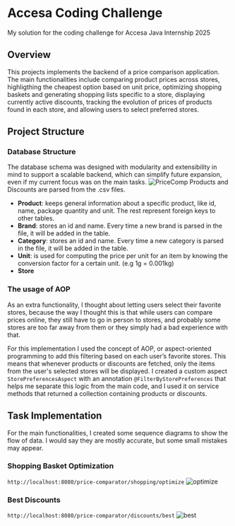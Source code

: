# Accesa Coding Challenge
My solution for the coding challenge for Accesa Java Internship 2025
## Overview
This projects implements the backend of a price comparison application. The main functionalities include comparing product prices across stores, highligthing the cheapest option based on unit price, optimizing shopping baskets and generating shopping lists specific to a store, displaying currently active discounts, tracking the evolution of prices of products found in each store, and allowing users to select preferred stores.
## Project Structure
### Database Structure
The database schema was designed with modularity and extensibility in mind to support a scalable backend, which can simplify future expansion, even if my current focus was on the main tasks.
![PriceComp](https://github.com/user-attachments/assets/b1d3cd04-6cca-4ac2-8ccf-88a872328c9e)
Products and Discounts are parsed from the .csv files.
- **Product**: keeps general information about a specific product, like id, name, package quantity and unit. The rest represent foreign keys to other tables.
- **Brand**: stores an id and name. Every time a new brand is parsed in the file, it will be added in the table.
- **Category**: stores an id and name. Every time a new category is parsed in the file, it will be added in the table.
- **Unit**: is used for computing the price per unit for an item by knowing the conversion factor for a certain unit. (e.g 1g = 0.001kg)
- **Store**
### The usage of AOP
As an extra functionality, I thought about letting users select their favorite stores, because the way I thought this is that while users can compare prices online, they still have to go in person to stores, and probably some stores are too far away from them or they simply had a bad experience with that. 

For this implementation I used the concept of AOP, or aspect-oriented programming to add this filtering based on each user’s favorite stores. This means that whenever products or discounts are fetched, only the items from the user's selected stores will be displayed. I created a custom aspect `StorePreferencesAspect` with an annotation `@FilterByStorePreferences` that helps me separate this logic from the main code, and I used it on service methods that returned a collection containing products or discounts. 

## Task Implementation
For the main functionalities, I created some sequence diagrams to show the flow of data. I would say they are mostly accurate, but some small mistakes may appear.
### Shopping Basket Optimization
`http://localhost:8080/price-comparator/shopping/optimize`
![optimize](https://github.com/user-attachments/assets/18c244a9-85dd-4c92-95c8-651371834f35)

### Best Discounts
`http://localhost:8080/price-comparator/discounts/best`
![best](https://github.com/user-attachments/assets/52ff7623-5774-4add-a498-6ea288438099)


